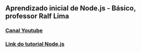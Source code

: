 ## Aprendizado inicial de Node.js - Básico, professor Ralf Lima

### [Canal Youtube](https://www.youtube.com/@RalfLima)


### [Link do tutorial Node.js](https://www.youtube.com/watch?v=F2cNmWNZSM0list=PLWXw8Gu52TRLBgfIclx1Nh8LA60knsxY9&index=1)